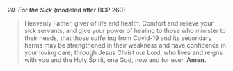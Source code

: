 _20. For the Sick_ (modeled after BCP 260)
> Heavenly Father, giver of life and health: Comfort and relieve your sick servants, and give your power of healing to those who minister to their needs, that those suffering from Covid-19 and its secondary harms may be strengthened in their weakness and have confidence in your loving care; through Jesus Christ our Lord, who lives and reigns with you and the Holy Spirit, one God, now and for ever. **Amen.**
